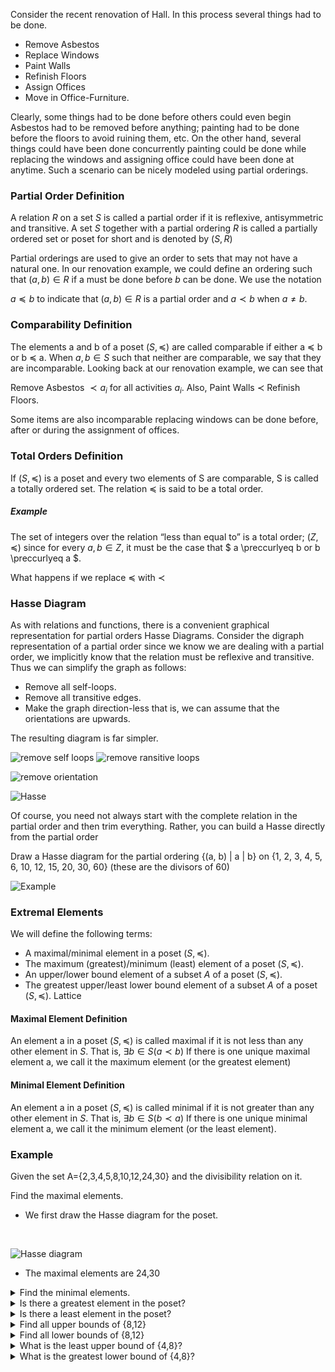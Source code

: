 
Consider the recent renovation of  Hall. In this process several things had to be done.

- Remove Asbestos
- Replace Windows
- Paint Walls
- Refinish Floors
- Assign Offices
- Move in Office-Furniture.

Clearly, some things had to be done before others could even begin Asbestos had to be removed before anything; painting had to be done before the floors to avoid ruining them, etc. On the other hand, several things could have been done concurrently painting could be done while replacing the windows and assigning office could have been done at anytime. Such a scenario can be nicely modeled using partial orderings.

### Partial Order Definition

A relation $R$ on a set $S$ is called a partial order if it is reflexive, antisymmetric and transitive. A set $S$ together with a partial ordering $R$ is called a partially ordered set or poset for short and is denoted by $(S, R)$

Partial orderings are used to give an order to sets that may not have a natural one. In our renovation example, we could define an ordering such that $(a, b) \in R$ if a must be done before $b$ can be done.
We use the notation

$a \preccurlyeq b$ to indicate that $(a, b) \in R$ is a partial order and
$a \prec b$ when $a \neq b$.

### Comparability Definition
The elements a and b of a poset $(S, \preccurlyeq)$ are called comparable if either a $\preccurlyeq$ b or b $\preccurlyeq$ a. When $a, b \in S$ such that neither are comparable, we say that they are incomparable. Looking back at our renovation example, we can see that

Remove Asbestos $\prec a_{i}$ for all activities $a_{i}$. Also, Paint Walls $\prec$  Refinish Floors.

Some items are also incomparable replacing windows can be done before, after or during the assignment of offices.

### Total Orders Definition

If $(S, \preccurlyeq )$ is a poset and every two elements of S are comparable, S is called a totally ordered set. The relation $\preccurlyeq$ is said to be a total order.

 ##### Example

The set of integers over the relation “less than equal to” is a total order; $(Z, \preccurlyeq)$ since for every $a, b \in Z$, it must be the case that
$ a \preccurlyeq b or b \preccurlyeq a $.

What happens if we replace $\preccurlyeq$ with $\prec$

### Hasse Diagram

As with relations and functions, there is a convenient graphical representation for partial orders Hasse Diagrams. Consider the digraph representation of a partial order since we know we are dealing with a partial order, we implicitly know that the relation must be reflexive and transitive. Thus we can simplify the graph as follows:

- Remove all self-loops.
- Remove all transitive edges.
- Make the graph direction-less that is, we can assume that the orientations are upwards.

The resulting diagram is far simpler.

![remove self loops](images/selfloop.png)
![remove ransitive loops](images/transitive.png)
<br />

![remove orientation](images/remove_orientation.png)

![Hasse](images/hasse.png)

Of course, you need not always start with the complete relation in the partial order and then trim everything. Rather, you can build a Hasse directly from the partial order

Draw a Hasse diagram for the partial ordering {(a, b) | a | b} on {1, 2, 3, 4, 5, 6, 10, 12, 15, 20, 30, 60} (these are the divisors of 60)

![Example](images/examplehasse.png)


### Extremal Elements
We will define the following terms:
- A maximal/minimal element in a poset $(S, \preccurlyeq)$.
- The maximum (greatest)/minimum (least) element of a poset $(S, \preccurlyeq)$.
- An upper/lower bound element of a subset $A$ of a poset $(S, \preccurlyeq)$.
- The greatest upper/least lower bound element of a subset $A$ of a poset $(S, \preccurlyeq)$.
Lattice

#### Maximal Element Definition
An element a in a poset $(S, \preccurlyeq)$ is called maximal if it is not less than any other element in $S$. That is, $\exists b \in S(a \prec b)$
If there is one unique maximal element a, we call it the maximum element (or the greatest element)

#### Minimal Element Definition
An element a in a poset $(S, \preccurlyeq)$ is called minimal if it is not greater than any other element in $S$. That is, $\exists b \in S(b \prec a)$
If there is one unique minimal element a, we call it the minimum element (or the least element).

### Example
Given the set A={2,3,4,5,8,10,12,24,30} and the divisibility relation on it.

Find the maximal elements.

- We first draw the Hasse diagram for the poset.

<br />

![Hasse diagram](images/ex1.svg )

- The maximal elements are 24,30

<details>
<summary>
Find the minimal elements.
</summary>
- The minimal elements are 2,3,5
</details>


<details>
<summary>
Is there a greatest element in the poset?
</summary>
- The greatest element does not exist, asthere are more than one maximal elements
</details>


<details>
<summary>
Is there a least element in the poset?
</summary>
- The least element does not exist as there are more than one minimal element
</details>

<details>
<summary>
Find all upper bounds of {8,12}
</summary>
- There is one upper bound for the subset {8,12} : 24
</details>

<details>
<summary>
Find all lower bounds of  {8,12}
</summary>
- The lower bounds of the subset  {8,12} are 2, 4
</details>

<details>
<summary>
What is the least upper bound of {4,8}?
</summary>
- The least upper bound of {4,8} is 8 (the smallest element of the upper bounds 8 and 24).
</details>

<details>
<summary>
What is the greatest lower bound of {4,8}?
</summary>
- The greatest lower bound of {4,8} is 4 (the largest element of the lower bounds 2 and 4).
</details>